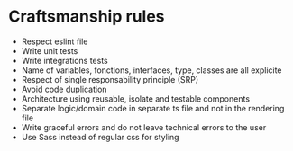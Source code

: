 # Craftsmanship rules

- Respect eslint file
- Write unit tests
- Write integrations tests
- Name of variables, fonctions, interfaces, type, classes are all explicite
- Respect of single responsability principle (SRP)
- Avoid code duplication
- Architecture using reusable, isolate and testable components
- Separate logic/domain code in separate ts file and not in the rendering file
- Write graceful errors and do not leave technical errors to the user
- Use Sass instead of regular css for styling
